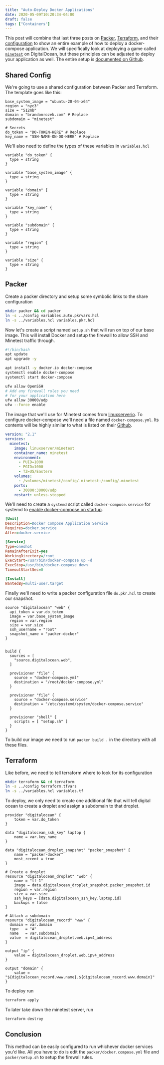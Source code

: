 ```yaml
---
title: "Auto-Deploy Docker Applications"
date: 2020-05-09T10:20:34-04:00
draft: false
tags: ["Containers"]
---
```


This post will combine that last three posts on [Packer](/blog/snapshotswithpacker/), [Terraform](/blog/autodeployterraform/), and their [configuration](/blog/sharedpackerterraformconfig/) to show an entire example of how to deploy a docker-compose application. We will specifically look at deploying a game called [`minetest`](https://www.minetest.net/) on DigitalOcean, but these principles can be adjusted to deploy your application as well. The entire setup is [documented on Github](https://github.com/Brandon-Rozek/minetest-deploy).

## Shared Config

We're going to use a shared configuration between Packer and Terraform. The template goes like this:

```
base_system_image = "ubuntu-20-04-x64"
region = "nyc3"
size = "512mb"
domain = "brandonrozek.com" # Replace
subdomain = "minetest"

# Secrets
do_token = "DO-TOKEN-HERE" # Replace
key_name = "SSH-NAME-ON-DO-HERE" # Replace
```

We'll also need to define the types of these variables in `variables.hcl`

```
variable "do_token" {
  type = string
}

variable "base_system_image" {
  type = string
}

variable "domain" {
  type = string
}

variable "key_name" {
  type = string
}

variable "subdomain" {
  type = string
}

variable "region" {
  type = string
}

variable "size" {
  type = string
}
```

## Packer

Create a packer directory and setup some symbolic links to the share configuration

```bash
mkdir packer && cd packer
ln -s ../config variables.auto.pkrvars.hcl
ln -s ../variables.hcl variables.pkr.hcl
```

Now let's create a script named `setup.sh` that will run on top of our base image. This will install Docker and setup the firewall to allow SSH and Minetest traffic through.

```bash
#!/bin/bash
apt update
apt upgrade -y

apt install -y docker.io docker-compose
systemctl enable docker-compose
systemctl start docker-compose

ufw allow OpenSSH
# Add any firewall rules you need
# for your application here
ufw allow 30000/udp
ufw --force enable
```

The image that we'll use for Minetest comes from [linuxserverio](https://fleet.linuxserver.io/image?name=linuxserver/minetest). To configure docker-compose we'll need a file named `docker-compose.yml`. Its contents will be highly similar to what is listed on their [Github](https://github.com/linuxserver/docker-minetest/blob/466cde1f2fd38278fe69d33ea3b2f42df50e6b16/README.md).

```yml
version: "2.1"
services:
  minetest:
    image: linuxserver/minetest
    container_name: minetest
    environment:
      - PUID=1000
      - PGID=1000
      - TZ=US/Eastern
    volumes:
      - /volumes/minetest/config/.minetest:/config/.minetest
    ports:
      - 30000:30000/udp
    restart: unless-stopped
```

We'll need to create a `systemd` script called `docker-compose.service` for systemd to [enable docker-compose on startup](https://brandonrozek.com/blog/composesystemd/).

```ini
[Unit]
Description=Docker Compose Application Service
Requires=docker.service
After=docker.service

[Service]
Type=oneshot
RemainAfterExit=yes
WorkingDirectory=/root
ExecStart=/usr/bin/docker-compose up -d
ExecStop=/usr/bin/docker-compose down
TimeoutStartSec=0

[Install]
WantedBy=multi-user.target
```

Finally we'll need to write a packer configuration file `do.pkr.hcl` to create our snapshot.

```
source "digitalocean" "web" {
  api_token = var.do_token
  image = var.base_system_image
  region = var.region
  size = var.size
  ssh_username = "root"
  snapshot_name = "packer-docker"
}


build {
  sources = [
    "source.digitalocean.web",
  ]

  provisioner "file" {
    source = "docker-compose.yml"
    destination = "/root/docker-compose.yml"
  }
  
  provisioner "file" {
    source = "docker-compose.service"
    destination = "/etc/systemd/system/docker-compose.service"
  }
  
  provisioner "shell" {
    scripts = [ "setup.sh" ]
  }
}
```

To build our image we need to run `packer build .` in the directory with all these files.

## Terraform

Like before, we need to tell terraform where to look for its configuration

```bash
mkdir terraform && cd terraform
ln -s ../config terraform.tfvars
ln -s ../variables.hcl variables.tf
```

To deploy, we only need to create one additional file that will tell digital ocean to create a droplet and assign a subdomain to that droplet.

```
provider "digitalocean" {
    token = var.do_token
}

data "digitalocean_ssh_key" laptop {
    name = var.key_name
}

data "digitalocean_droplet_snapshot" "packer_snapshot" {
    name = "packer-docker"
    most_recent = true
}

# Create a droplet
resource "digitalocean_droplet" "web" {
    name = "tf-1"
    image = data.digitalocean_droplet_snapshot.packer_snapshot.id
    region = var.region
    size = var.size
    ssh_keys = [data.digitalocean_ssh_key.laptop.id]
    backups = false
}

# Attach a subdomain
resource "digitalocean_record" "www" {
  domain = var.domain
  type   = "A"
  name   = var.subdomain
  value  = digitalocean_droplet.web.ipv4_address
}

output "ip" {
    value = digitalocean_droplet.web.ipv4_address
}

output "domain" {
    value = "${digitalocean_record.www.name}.${digitalocean_record.www.domain}"
}
```

To deploy run

```bash
terraform apply
```

To later take down the minetest server, run

```bash
terraform destroy
```

## Conclusion

This method can be easily configured to run whichever docker services you'd like. All you have to do is edit the `packer/docker.compose.yml` file and `packer/setup.sh` to setup the firewall rules.
